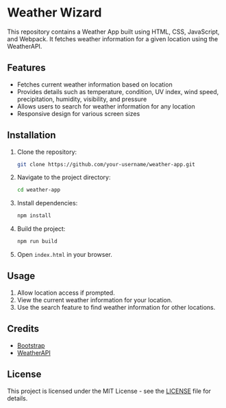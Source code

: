# Weather Wizard

This repository contains a Weather App built using HTML, CSS, JavaScript, and Webpack. It fetches weather information for a given location using the WeatherAPI.

## Features

- Fetches current weather information based on location
- Provides details such as temperature, condition, UV index, wind speed, precipitation, humidity, visibility, and pressure
- Allows users to search for weather information for any location
- Responsive design for various screen sizes

## Installation

1. Clone the repository:

   ```bash
   git clone https://github.com/your-username/weather-app.git
   ```

2. Navigate to the project directory:

   ```bash
   cd weather-app
   ```

3. Install dependencies:

   ```bash
   npm install
   ```

4. Build the project:

   ```bash
   npm run build
   ```

5. Open `index.html` in your browser.

## Usage

1. Allow location access if prompted.
2. View the current weather information for your location.
3. Use the search feature to find weather information for other locations.

## Credits

- [Bootstrap](https://getbootstrap.com/)
- [WeatherAPI](https://www.weatherapi.com/)

## License

This project is licensed under the MIT License - see the [LICENSE](LICENSE) file for details.
